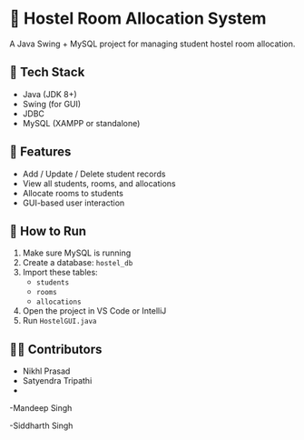 # 🏨 Hostel Room Allocation System

A Java Swing + MySQL project for managing student hostel room allocation.

## 🔧 Tech Stack
- Java (JDK 8+)
- Swing (for GUI)
- JDBC
- MySQL (XAMPP or standalone)

## 🧠 Features
- Add / Update / Delete student records
- View all students, rooms, and allocations
- Allocate rooms to students
- GUI-based user interaction

## 🚀 How to Run

1. Make sure MySQL is running
2. Create a database: `hostel_db`
3. Import these tables:
   - `students`
   - `rooms`
   - `allocations`
4. Open the project in VS Code or IntelliJ
5. Run `HostelGUI.java`


## 👨‍💻 Contributors
- Nikhl Prasad
- Satyendra Tripathi
- 
-Mandeep Singh

-Siddharth Singh
